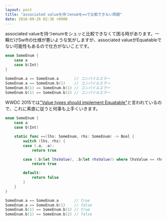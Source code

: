 ```yaml
---
layout: post
title: "associated valueを持つenumを==で比較できない問題"
date: 2016-09-26 02:36 +0900
---
```


associated valueを持つenumをシュッと比較できなくて困る時があります。一瞬だけSwiftの仕様が悪いような気がしますが、associated valueがEquatableでない可能性もあるので仕方がないことです。

```swift
enum SomeEnum {
    case a
    case b(Int)
}

SomeEnum.a == SomeEnum.a       // コンパイルエラー
SomeEnum.a == SomeEnum.b(1)    // コンパイルエラー
SomeEnum.b(1) == SomeEnum.b(1) // コンパイルエラー
SomeEnum.b(1) == SomeEnum.b(2) // コンパイルエラー
```



WWDC 2015では["Value types should implement Equatable"](https://developer.apple.com/videos/play/wwdc2015/414/)と言われているので、これに素直に従うと何事も上手くいきます。

```swift
enum SomeEnum {
    case a
    case b(Int)

    static func ==(lhs: SomeEnum, rhs: SomeEnum) -> Bool {
        switch (lhs, rhs) {
        case (.a, .a):
            return true

        case (.b(let lhsValue), .b(let rhsValue)) where lhsValue == rhsValue:
            return true

        default:
            return false
        }
    }
}

SomeEnum.a == SomeEnum.a       // true
SomeEnum.a == SomeEnum.b(1)    // false
SomeEnum.b(1) == SomeEnum.b(1) // true
SomeEnum.b(1) == SomeEnum.b(2) // false
```
